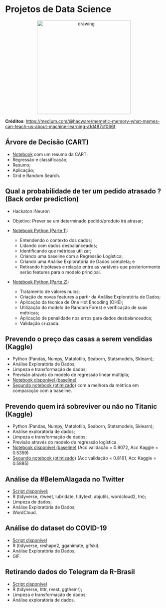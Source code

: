 # Projetos de Data Science


<p align="center">
  <img src="https://miro.medium.com/max/3200/0*FL03kQRXT_TFerSD" alt="drawing" width="300" height="300"/>

**Créditos**: https://medium.com/@hacware/memetic-memory-what-memes-can-teach-us-about-machine-learning-a1d487cf066f

</p>

## Árvore de Decisão (CART)

- [Notebook](https://nbviewer.jupyter.org/github/barbosarafael/Projetos/blob/master/Arvore_de_decisao_CART/arvore_de_decisao.ipynb) com um resumo da CART;
- Regressão e classificação;
- Resumo;
- Aplicação;
- Grid e Random Search.



## Qual a probabilidade de ter um pedido atrasado ? (Back order prediction)

- Hackaton iNeuron
- Objetivo: Prever se um determinado pedido/produto irá atrasar;
- [Notebook Python (Parte 1)](https://nbviewer.jupyter.org/github/barbosarafael/Projetos/blob/master/iNeuron_Back_order_prediction_Notebook/1parte_hackaton_ineuron_back_order_prediction.ipynb):
  - Entendendo o contexto dos dados;
  - Lidando com dados desbalanceados;
  - Identificando que métricas utilizar;
  - Criando uma baseline com a Regressão Logística;
  - Criando uma Análise Exploratória de Dados completa; e
  - Retirando hipóteses e relação entre as variáveis que posteriormente serão features para o modelo principal.
- [Notebook Python (Parte 2)](https://nbviewer.jupyter.org/github/barbosarafael/Aprendizado-Python/blob/master/Pandas_Aprendizado/parte2_ineuron_BackOrderPrediction.ipynb):

  - Tratamento de valores nulos;
  - Criação de novas features a partir da Análise Exploratória de Dados;
  - Aplicação da técnica de One Hot Encoding (OHE);
  - Utilização do modelo de Random Forest e verificação de suas métricas;
  - Aplicação de penalidade nos erros para dados desbalanceados;
  - Validação cruzada.

## Prevendo o preço das casas a serem vendidas (Kaggle)

- Python (Pandas, Numpy, Matplotlib, Seaborn, Statsmodels, Sklearn);
- Análise Exploratória de Dados;
- Limpeza e transformação de dados;
- Previsão através do modelo de regressão linear múltipla;
- [Notebook disponível (baseline)](https://nbviewer.jupyter.org/github/barbosarafael/Projetos/blob/master/House%20Prices%20-%20Advanced%20Regression%20Techniques/notebook_house_prices.ipynb)
- [Segundo notebook (otimizado)](https://nbviewer.jupyter.org/github/barbosarafael/Projetos/blob/master/House%20Prices%20-%20Advanced%20Regression%20Techniques/notebook_2.ipynb) com a melhora da métrica em comparação com a baseline.



## Prevendo quem irá sobreviver ou não no Titanic (Kaggle)

- Python (Pandas, Numpy, Matplotlib, Seaborn, Statsmodels, Sklearn);
- Análise exploratória de dados;
- Limpeza e transformação de dados;
- Previsão através do modelo de regressão logística.
- [Notebook disponível (baseline)](https://nbviewer.jupyter.org/github/barbosarafael/Projetos/blob/master/Titanic%20-%20Kaggle/notebook_titanic_kaggle.ipynb) (Acc validação = 0.8072, Acc Kaggle = 0.5359)
- [Segundo notebook (otimizado)](https://nbviewer.jupyter.org/github/barbosarafael/Projetos/blob/master/Titanic%20-%20Kaggle/2notebook_titanic_kaggle.ipynb) (Acc validação = 0.8161, Acc Kaggle = 0.5885)



## Análise da #BelemAlagada no Twitter

- [Script disponível](https://github.com/barbosarafael/Projetos/blob/master/Twitter%20-%20Analise%20%23BelemAlagada/2020-03-10-analise-belemalagada.md);
- R (tidyverse, rtweet, lubridate, tidytext, abjutils, wordcloud2, tm);
- Limpeza de dados;
- Análise Exploratória de Dados;
- WordCloud.


## Análise do dataset do COVID-19

- [Script disponível](https://github.com/barbosarafael/Projetos/blob/master/Analise%20Exploratoria%20-%20COVID-19/2020-03-15-analise-exploratoria-dos-dados-do-covid-19.md)
- R (tidyverse, reshape2, gganimate, gifski);
- Análise Exploratória de Dados;
- GIF.


## Retirando dados do Telegram da R-Brasil

- [Script disponível](https://github.com/barbosarafael/Projetos/blob/master/Analise_Telegram_R/Script.md)
- R (tidyverse, httr, rvest, ggthemr);
- Limpeza e transformação de dados;
- Análise exploratória de dados.
